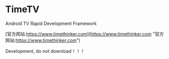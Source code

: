 # TimeTV
Android TV Rapid Development Framework

[官方网站:https://www.timethinker.com](https://www.timethinker.com "官方网站:https://www.timethinker.com")

Development, do not download！！！
